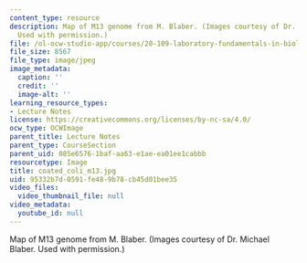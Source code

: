 ```yaml
---
content_type: resource
description: Map of M13 genome from M. Blaber. (Images courtesy of Dr. Michael Blaber.
  Used with permission.)
file: /ol-ocw-studio-app/courses/20-109-laboratory-fundamentals-in-biological-engineering-fall-2007/95332b7d0591fe489b78cb45d01bee35_coated_coli_m13.jpg
file_size: 8567
file_type: image/jpeg
image_metadata:
  caption: ''
  credit: ''
  image-alt: ''
learning_resource_types:
- Lecture Notes
license: https://creativecommons.org/licenses/by-nc-sa/4.0/
ocw_type: OCWImage
parent_title: Lecture Notes
parent_type: CourseSection
parent_uid: 085e6576-1baf-aa63-e1ae-ea01ee1cabbb
resourcetype: Image
title: coated_coli_m13.jpg
uid: 95332b7d-0591-fe48-9b78-cb45d01bee35
video_files:
  video_thumbnail_file: null
video_metadata:
  youtube_id: null
---
```

Map of M13 genome from M. Blaber. (Images courtesy of Dr. Michael Blaber. Used with permission.)